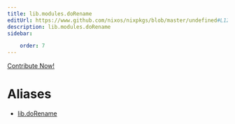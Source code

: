 ```yaml
---
title: lib.modules.doRename
editUrl: https://www.github.com/nixos/nixpkgs/blob/master/undefined#L1285C14
description: lib.modules.doRename
sidebar:

    order: 7
---
```


<a href="https://www.github.com/nixos/nixpkgs/blob/master/undefined#L1285C14">Contribute Now!</a>


# Aliases

- [lib.doRename](/nix-doc-comments/reference/lib/lib-dorename)


